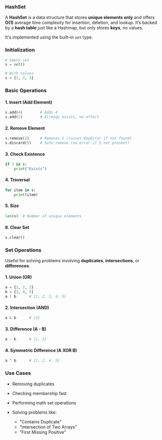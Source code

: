 ### HashSet

A **HashSet** is a data structure that stores **unique elements only** and offers **O(1)** average time complexity for insertion, deletion, and lookup.
It’s backed by a **hash table** just like a Hashmap, but only stores **keys**, no values.

It's implemented using the built-in `set` type.

### Initialization

```python
# Empty set
s = set()

# With values
s = {1, 2, 3}
```

### Basic Operations

#### 1. Insert (Add Element)

```python
s.add(4)        # Adds 4
s.add(2)        # Already exists, no effect
```

#### 2. Remove Element

```python
s.remove(2)     # Removes 2 (raises KeyError if not found)
s.discard(5)    # Safe remove (no error if 5 not present)
```

#### 3. Check Existence

```python
if 3 in s:
    print("Exists")
```

#### 4. Traversal

```python
for item in s:
    print(item)
```

#### 5. Size

```python
len(s)  # Number of unique elements
```

#### 6. Clear Set

```python
s.clear()
```

### Set Operations

Useful for solving problems involving **duplicates**, **intersections**, or **differences**.

#### 1. Union (OR)

```python
a = {1, 2, 3}
b = {3, 4, 5}
a | b      # {1, 2, 3, 4, 5}
```

#### 2. Intersection (AND)

```python
a & b      # {3}
```

#### 3. Difference (A - B)

```python
a - b      # {1, 2}
```

#### 4. Symmetric Difference (A XOR B)

```python
a ^ b      # {1, 2, 4, 5}
```

### Use Cases

- Removing duplicates
- Checking membership fast
- Performing math set operations
- Solving problems like:

  - "Contains Duplicate"
  - "Intersection of Two Arrays"
  - "First Missing Positive"
